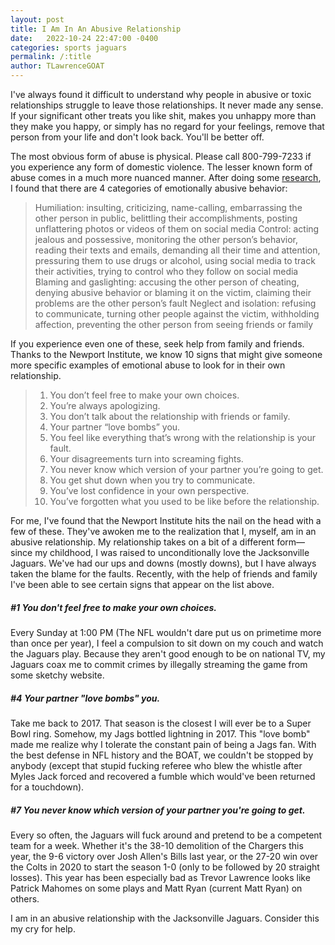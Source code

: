 ```yaml
---
layout: post
title: I Am In An Abusive Relationship
date:   2022-10-24 22:47:00 -0400
categories: sports jaguars
permalink: /:title
author: TLawrenceGOAT
---
```

I've always found it difficult to understand why people in abusive or toxic relationships struggle to leave those relationships. It never made any sense. If your significant other treats you like shit, makes you unhappy more than they make you happy, or simply has no regard for your feelings, remove that person from your life and don't look back. You'll be better off.

The most obvious form of abuse is physical. Please call 800-799-7233 if you experience any form of domestic violence. The lesser known form of abuse comes in a much more nuanced manner. After doing some [research](https://www.newportinstitute.com/resources/co-occurring-disorders/how-to-know-abusive-relationship/), I found that there are 4 categories of emotionally abusive behavior:

>Humiliation: insulting, criticizing, name-calling, embarrassing the other person in public, belittling their accomplishments, posting unflattering photos or videos of them on social media
>Control: acting jealous and possessive, monitoring the other person’s behavior, reading their texts and emails, demanding all their time and attention, pressuring them to use drugs or alcohol, using social media to track their activities, trying to control who they follow on social media
>Blaming and gaslighting: accusing the other person of cheating, denying abusive behavior or blaming it on the victim, claiming their problems are the other person’s fault
>Neglect and isolation: refusing to communicate, turning other people against the victim, withholding affection, preventing the other person from seeing friends or family

If you experience even one of these, seek help from family and friends. Thanks to the Newport Institute, we know 10 signs that might give someone more specific examples of emotional abuse to look for in their own relationship.

>1. You don’t feel free to make your own choices.
>2. You’re always apologizing.
>3. You don’t talk about the relationship with friends or family.
>4. Your partner “love bombs” you.
>5. You feel like everything that’s wrong with the relationship is your fault.
>6. Your disagreements turn into screaming fights.
>7. You never know which version of your partner you’re going to get.
>8. You get shut down when you try to communicate.
>9. You’ve lost confidence in your own perspective.
>10. You’ve forgotten what you used to be like before the relationship.

For me, I've found that the Newport Institute hits the nail on the head with a few of these. They've awoken me to the realization that I, myself, am in an abusive relationship. My relationship takes on a bit of a different form—since my childhood, I was raised to unconditionally love the Jacksonville Jaguars. We've had our ups and downs (mostly downs), but I have always taken the blame for the faults. Recently, with the help of friends and family I've been able to see certain signs that appear on the list above.

##### #1 You don't feel free to make your own choices.
Every Sunday at 1:00 PM (The NFL wouldn't dare put us on primetime more than once per year), I feel a compulsion to sit down on my couch and watch the Jaguars play. Because they aren't good enough to be on national TV, my Jaguars coax me to commit crimes by illegally streaming the game from some sketchy website.

##### #4 Your partner "love bombs" you.
Take me back to 2017. That season is the closest I will ever be to a Super Bowl ring. Somehow, my Jags bottled lightning in 2017. This "love bomb" made me realize why I tolerate the constant pain of being a Jags fan. With the best defense in NFL history and the BOAT, we couldn't be stopped by anybody (except that stupid fucking referee who blew the whistle after Myles Jack forced and recovered a fumble which would've been returned for a touchdown).

##### #7 You never know which version of your partner you're going to get.
Every so often, the Jaguars will fuck around and pretend to be a competent team for a week. Whether it's the 38-10 demolition of the Chargers this year, the 9-6 victory over Josh Allen's Bills last year, or the 27-20 win over the Colts in 2020 to start the season 1-0 (only to be followed by 20 straight losses). This year has been especially bad as Trevor Lawrence looks like Patrick Mahomes on some plays and Matt Ryan (current Matt Ryan) on others.

I am in an abusive relationship with the Jacksonville Jaguars. Consider this my cry for help.